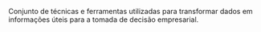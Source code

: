Conjunto de técnicas e ferramentas utilizadas para transformar dados em informações úteis para a tomada de decisão empresarial.

